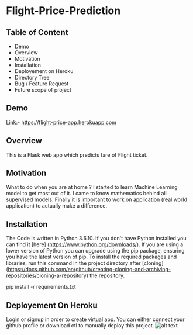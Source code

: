 # Flight-Price-Prediction
## Table of Content
- Demo 
- Overview
- Motivation
- Installation
- Deployement on Heroku
- Directory Tree
- Bug / Feature Request
- Future scope of project
## Demo
Link:- https://flight-price-app.herokuapp.com
## Overview
This is a Flask web app which predicts fare of Flight ticket.
## Motivation
What to do when you are at home ? I started to learn Machine Learning model to get most out of it. I came to know mathematics behind all supervised models. Finally it is important to work on application (real world application) to actually make a difference.
## Installation
The Code is written in Python 3.6.10. If you don't have Python installed you can find it [here] (https://www.python.org/downloads/). If you are using a lower version of Python you can upgrade using the pip package, ensuring you have the latest version of pip. To install the required packages and libraries, run this command in the project directory after [cloning] (https://docs.github.com/en/github/creating-cloning-and-archiving-repositories/cloning-a-repository) the repository.

pip install -r requirements.txt

## Deployement On Heroku
Login or signup in order to create virtual app. You can either connect your github profile or download ctl to manually deploy this project.
![alt text](https://www.google.com/imgres?imgurl=https%3A%2F%2Fdevelopers.worksmobile.com%2Fdocument%2Fimage%2F147_EN%2F306&imgrefurl=https%3A%2F%2Fdevelopers.worksmobile.com%2Fjp%2Fdocument%2F1005070202&tbnid=T6TbpJTxZe5kHM&vet=10CC8QMyhuahcKEwjQxZu_gZvrAhUAAAAAHQAAAAAQBQ..i&docid=9bO5JPyvGRCoKM&w=1125&h=468&q=heroku%20dashboard%20&ved=0CC8QMyhuahcKEwjQxZu_gZvrAhUAAAAAHQAAAAAQBQ)

